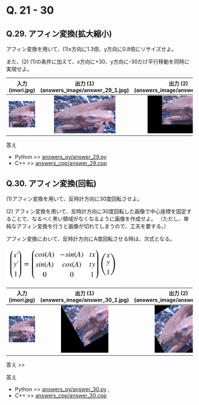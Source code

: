 # Q. 21 - 30
## Q.29. アフィン変換(拡大縮小)

アフィン変換を用いて、(1)x方向に1.3倍、y方向に0.8倍にリサイズせよ。

また、(2)  (1)の条件に加えて、x方向に+30、y方向に-30だけ平行移動を同時に実現せよ。

|入力 (imori.jpg)|出力 (1) (answers_image/answer_29_1.jpg)|出力 (2) (answers_image/answer_29_2.jpg)|
|:---:|:---:|:---:|
|![](imori.jpg)|![](answers_image/answer_29_1.jpg)|![](answers_image/answer_29_2.jpg)|

答え 
- Python >> [answers_py/answer_29.py](answers_py/answer_29.py)
- C++ >> [answers_cpp/answer_29.cpp](answers_cpp/answer_29.cpp)

## Q.30. アフィン変換(回転)

(1)アフィン変換を用いて、反時計方向に30度回転させよ。

(2) アフィン変換を用いて、反時計方向に30度回転した画像で中心座標を固定することで、なるべく黒い領域がなくなるように画像を作成せよ。
（ただし、単純なアフィン変換を行うと画像が切れてしまうので、工夫を要する。）

アフィン変換において、反時計方向にA度回転させる時は、次式となる。

<img src="assets/affine_equ5.png" width="300">

<!--
```bash
  x'       cosA -sinA tx    x
[ y' ] = [ sinA  cosA ty ][ y ]
  1         0     0    1    1
```
-->

|入力 (imori.jpg)|出力 (1) (answers_image/answer_30_1.jpg)|出力 (2) (answers_image/answer_30_2.jpg)|
|:---:|:---:|:---:|
|![](imori.jpg)|![](answers_image/answer_30_1.jpg)|![](answers_image/answer_30_2.jpg)|

答え >> 

答え 
- Python >> [answers_py/answer_30.py](answers_py/answer_30.py) , 
- C++ >> [answers_cpp/answer_30.cpp](answers_cpp/answer_30.cpp)
